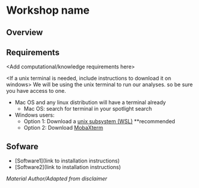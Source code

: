 # Workshop name

## Overview
<Add a brief description and objectives of the workshop here>
   
## Requirements
<Add computational/knowledge requirements here>

<If a unix terminal is needed, include instructions to download it on windows>
We will be using the unix terminal to run our analyses. so be sure you have access to one. 
* Mac OS and any linux distribution will have a terminal already
    * Mac OS: search for terminal in your spotlight search
* Windows users: 
    * Option 1: Download a [unix subsystem (WSL)](https://ubuntu.com/tutorials/install-ubuntu-on-wsl2-on-windows-10#1-overview) **recommended
    * Option 2: Download [MobaXterm](https://mobaxterm.mobatek.net/)

## Sofware <List of software that will be used during the workshop>
* [Software1](link to installation instructions)
* [Software2](link to installation instructions)

*Material Author/Adapted from disclaimer*
   

